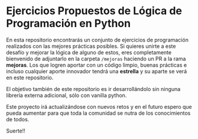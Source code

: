 # Ejercicios Propuestos de Lógica de Programación en Python

En esta repositorio encontrarás un conjunto de ejercicios de programación realizados con las mejores prácticas posibles. Si quieres unirte a este desafío y mejorar la lógica de alguno de estos, eres completamente bienvenido de adjuntarlo en la carpeta ` /mejoras ` haciendo un PR a la rama __mejoras__. Los que logren aportar con un código limpio, buenas prácticas e incluso cualquier aporte innovador tendrá una __estrella__ y su aparte se verá en este repositorio.

El objetivo también de este repositorio es ir desarrollándolo sin ninguna librería externa adicional, sólo con vanilla python.

Este proyecto irá actualizándose con nuevos retos y en el futuro espero que pueda aumentar para que toda la comunidad se nutra de los conocimientos de todos.

Suerte!!